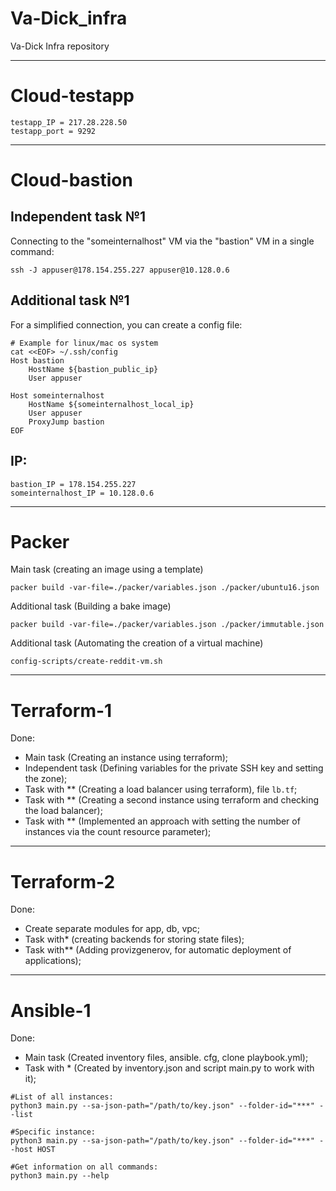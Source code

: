 # Va-Dick_infra
Va-Dick Infra repository




---
# Cloud-testapp
```
testapp_IP = 217.28.228.50
testapp_port = 9292
```




---
# Cloud-bastion

## Independent task №1

Connecting to the "someinternalhost" VM via the "bastion" VM in a single command:
```
ssh -J appuser@178.154.255.227 appuser@10.128.0.6
```

## Additional task №1
For a simplified connection, you can create a config file:
```
# Example for linux/mac os system
cat <<EOF> ~/.ssh/config
Host bastion
    HostName ${bastion_public_ip}
    User appuser

Host someinternalhost
    HostName ${someinternalhost_local_ip}
    User appuser
    ProxyJump bastion
EOF
```

## IP:
```
bastion_IP = 178.154.255.227
someinternalhost_IP = 10.128.0.6
```



---
# Packer

Main task (creating an image using a template)
```
packer build -var-file=./packer/variables.json ./packer/ubuntu16.json
```
Additional task (Building a bake image)
```
packer build -var-file=./packer/variables.json ./packer/immutable.json
```
Additional task (Automating the creation of a virtual machine)
```
config-scripts/create-reddit-vm.sh
```


---
# Terraform-1
Done:
- Main task (Creating an instance using terraform);
- Independent task (Defining variables for the private SSH key and setting the zone);
- Task with ** (Creating a load balancer using terraform), file `lb.tf`;
- Task with ** (Creating a second instance using terraform and checking the load balancer);
- Task with ** (Implemented an approach with setting the number of instances via the count resource parameter);




---
# Terraform-2
Done:
- Create separate modules for app, db, vpc;
- Task with* (creating backends for storing state files);
- Task with** (Adding provizgenerov, for automatic deployment of applications);




---
# Ansible-1
Done:
- Main task (Created inventory files, ansible. cfg, clone playbook.yml);
- Task with * (Created by inventory.json and script main.py to work with it);
```
#List of all instances:
python3 main.py --sa-json-path="/path/to/key.json" --folder-id="***" --list

#Specific instance:
python3 main.py --sa-json-path="/path/to/key.json" --folder-id="***" --host HOST

#Get information on all commands:
python3 main.py --help
```
